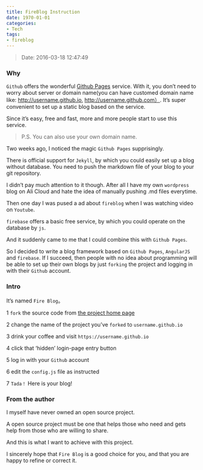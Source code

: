 ```yaml
---
title: FireBlog Instruction
date: 1970-01-01 
categories:
- Tech
tags:
- fireblog
---
```

> Date: 2016-03-18 12:47:49

### Why

`Github` offers the wonderful [Github Pages](https://pages.github.com/) service. With it, you don’t need to worry about server or domain name(you can have customed domain name like: http://username.github.io, http://username.github.com）. It’s super convenient to set up a static blog based on the service.

Since it’s easy, free and fast, more and more people start to use this service.

>P.S. You can also use your own domain name.

Two weeks ago, I noticed the magic `Github Pages` supprisingly.

There is official support for `Jekyll`, by which you could easily set up a blog without database. You need to push the markdown file of your blog to your git repository.

I didn’t pay much attention to it though. After all I have my own `wordpress` blog on Ali Cloud and hate the idea of manually pushing .md files everytime.

Then one day I was pused a ad about `fireblog` when I was watching video on `Youtube`.

`firebase` offers a basic free service, by which you could operate on the database by `js`.

And it suddenly came to me that I could combine this with `Github Pages`.

So I decided to write a blog framework based on `Github Pages`, `AngularJS` and `firebase`. If I succeed, then people with no idea about programming will be able to set up their own blogs by just `forking` the project and logging in with their `Github` account.

### Intro

It’s named `Fire Blog`。
<!--more-->
1 `fork` the source code from [the project home page](http://cheng-kang.github.com/fireblog)

2 change the name of the project you’ve `forked` to `username.github.io`

3 drink your coffee and visit `https://username.github.io`

4 click that ‘hidden’ login-page entry button

5 log in with your `Github` account

6 edit the `config.js` file as instructed

7 `Tada！` Here is your blog!

### From the author
I myself have never owned an open source project.

A open source project must be one that helps those who need and gets help from those who are willing to share.

And this is what I want to achieve with this project.

I sincerely hope that `Fire Blog` is a good choice for you, and that you are happy to refine or correct it.